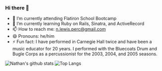 ### Hi there 👋

<!--
**nlewis84/nlewis84** is a ✨ _special_ ✨ repository because its `README.md` (this file) appears on your GitHub profile.

Here are some ideas to get you started:
- 👯 I’m looking to collaborate on ...
- 🤔 I’m looking for help with ...
- 💬 Ask me about ...

-->

- 🔭 I’m currently attending Flatiron School Bootcamp
- 🌱 I’m currently learning Ruby on Rails, Sinatra, and ActiveRecord
- 📫 How to reach me: n.lewis.perc@gmail.com
- 😄 Pronouns: he/him
- ⚡ Fun fact: I have performed in Carnegie Hall twice and have been a music educator for 20 years. I performed with the Bluecoats Drum and Bugle Corps as a percussionist for the 2003, 2004, and 2005 seasons.

![Nathan's github stats](https://github-readme-stats.vercel.app/api?username=nlewis84&show_icons=true&theme=merko&layout=compact)
![Top Langs](https://github-readme-stats.vercel.app/api/top-langs/?username=nlewis84&theme=merko&layout=compact)


